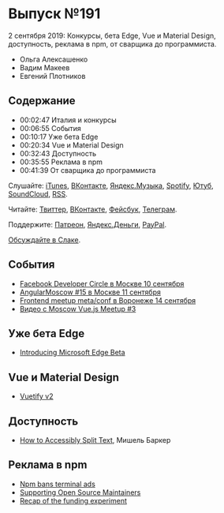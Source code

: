 # Выпуск №191

2 сентября 2019: Конкурсы, бета Edge, Vue и Material Design, доступность, реклама в npm, от сварщика до программиста.

- Ольга Алексашенко
- Вадим Макеев
- Евгений Плотников

## Содержание

- 00:02:47 Италия и конкурсы
- 00:06:55 События
- 00:10:17 Уже бета Edge
- 00:20:34 Vue и Material Design
- 00:32:43 Доступность
- 00:35:55 Реклама в npm
- 00:41:39 От сварщика до программиста

Слушайте: [iTunes](https://itunes.apple.com/podcast/id1080500016), [ВКонтакте](https://vk.com/podcasts-32017543), [Яндекс.Музыка](https://music.yandex.ru/album/6245956), [Spotify](https://open.spotify.com/show/3rzAcADjpBpXt73L0epTjV), [Ютуб](https://www.youtube.com/playlist?list=PLMBnwIwFEFHcwuevhsNXkFTcadeX5R1Go), [SoundCloud](https://soundcloud.com/web-standards), [RSS](https://web-standards.ru/podcast/feed/).

Читайте: [Твиттер](https://twitter.com/webstandards_ru), [ВКонтакте](https://vk.com/webstandards_ru), [Фейсбук](https://www.facebook.com/webstandardsru), [Телеграм](https://t.me/webstandards_ru).

Поддержите: [Патреон](https://www.patreon.com/webstandards_ru), [Яндекс.Деньги](https://money.yandex.ru/to/41001119329753), [PayPal](https://www.paypal.me/pepelsbey).

[Обсуждайте в Слаке](http://slack.web-standards.ru/).

## События

- [Facebook Developer Circle в Москве 10 сентября](https://facebook-developer-circle-moscow-launch-event.splashthat.com/)
- [AngularMoscow #15 в Москве 11 сентября](https://meetup.tinkoff.ru/events/angular-meetup-15)
- [Frontend meetup meta/conf в Воронеже 14 сентября](https://metaconf.net/frontend-meetup)
- [Видео с Moscow Vue.js Meetup #3](https://www.youtube.com/playlist?list=PLaYNFbPr2bsISOkqbfOxNM9xdXtrRRxby)

## Уже бета Edge

- [Introducing Microsoft Edge Beta](https://blogs.windows.com/windowsexperience/2019/08/20/introducing-microsoft-edge-beta-be-one-of-the-first-to-try-it-now/)

## Vue и Material Design

- [Vuetify v2](https://vuetifyjs.com/)

## Доступность

- [How to Accessibly Split Text](https://css-irl.info/how-to-accessibly-split-text/), Мишель Баркер

## Реклама в npm

- [Npm bans terminal ads](https://www.zdnet.com/article/npm-bans-terminal-ads/)
- [Supporting Open Source Maintainers](https://blog.npmjs.org/post/187382017885/supporting-open-source-maintainers)
- [Recap of the funding experiment](https://feross.org/funding-experiment-recap/)
